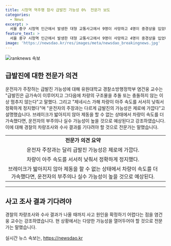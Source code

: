 ```yaml
---
title: 시청역 역주행 참사 급발진 가능성 0%  전문가 보도
categories:
  - News
excerpt: >
  서울 중구 시청역 인근에서 발생한 대형 교통사고에서 9명이 사망하고 4명이 중경상을 입었다. 운전자는 급발진을 주장했지만 전문가들은 이를 부정하며, 사고 차량이 서서히 정지하고 나가야 했음을 강조했다. 유원대학교 교수는 급발진은 속도가 계속 가속되는데, 사고 차량은 서서히 정차했다고 설명하며 운전자의 부주의나 실수 가능성을 언급했다. 경찰은 차량조사와 수사 결과를 토대로 사고 원인을 규명할 예정이다.
feature_text: >
  서울 중구 시청역 인근에서 발생한 대형 교통사고에서 9명이 사망하고 4명이 중경상을 입었다. 운전자는 급발진을 주장했지만 전문가들은 이를 부정하며, 사고 차량이 서서히 정지하고 나가야 했음을 강조했다. 유원대학교 교수는 급발진은 속도가 계속 가속되는데, 사고 차량은 서서히 정차했다고 설명하며 운전자의 부주의나 실수 가능성을 언급했다. 경찰은 차량조사와 수사 결과를 토대로 사고 원인을 규명할 예정이다.
image: 'https://newsdao.kr/res/images/meta/newsdao_breakingnews.jpg'
---
```


<p><img src="https://newsdao.kr/res/images/meta/newsdao_breakingnews.jpg" alt="ranknews 속보" /></p>

<h2 data-ke-size="size26">급발진에 대한 전문가 의견</h2>

<p data-ke-size="size16">운전자가 주장하는 급발진 가능성에 대해 유원대학교 경찰소방행정학부 염건웅 교수는 "급발진은 급가속이 이루어지고 그다음에 차량의 구조물을 추돌 또는 충돌하지 않는 이상 멈추지 않는다"고 말했다. 그리고 "제네시스 가해 차량이 아주 속도를 서서히 낮춰서 정확하게 정지했다"며 "운전자의 주장과는 다르게 급발진의 가능성은 제로에 가깝다"고 설명했습니다. 브레이크가 밟아지지 않아 제동을 할 수 없는 상태에서 차량이 속도를 더 가속했다면, 운전자의 부주의나 실수 가능성이 높을 것으로 예상된다고 강조하였습니다. 이에 대해 경찰의 차량조사와 수사 결과를 기다려야 할 것으로 전문가는 말했습니다.</p>

<table>
  <tbody>
    <tr>
      <td style="text-align: center; height: 17px;"><b>전문가 의견 요약</b></td>
    </tr>
    <tr>
      <td style="text-align: center; height: 17px;">운전자 주장과는 달리 급발진 가능성은 제로에 가깝다.</td>
    </tr>
    <tr>
      <td style="text-align: center; height: 17px;">차량이 아주 속도를 서서히 낮춰서 정확하게 정지했다.</td>
    </tr>
    <tr>
      <td style="text-align: center; height: 17px;">브레이크가 밟아지지 않아 제동을 할 수 없는 상태에서 차량이 속도를 더 가속했다면, 운전자의 부주의나 실수 가능성이 높을 것으로 예상된다.</td>
      <td></td>
    </tr>
  </tbody>
</table>

<hr>

<h2 data-ke-size="size26">사고 조사 결과 기다려야</h2>

<p data-ke-size="size16">경찰의 차량조사와 수사 결과가 나올 때까지 사고 원인을 확정하기 어렵다는 점을 염건웅 교수는 강조하였습니다. 현 상황에서는 다양한 가능성을 열어두어야 할 것으로 전문가는 말했습니다.</p>
실시간 뉴스 속보는, <a href="https://newsdao.kr" rel="dofollow">https://newsdao.kr</a>


